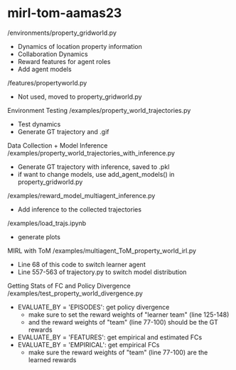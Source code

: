 # mirl-tom-aamas23
 
/environments/property_gridworld.py
- Dynamics of location property information
- Collaboration Dynamics
- Reward features for agent roles
- Add agent models

/features/propertyworld.py
- Not used, moved to property_gridworld.py


Environment Testing
/examples/property_world_trajectories.py
- Test dynamics
- Generate GT trajectory and .gif

Data Collection + Model Inference
/examples/property_world_trajectories_with_inference.py
- Generate GT trajectory with inference, saved to .pkl
- if want to change models, use add_agent_models() in property_gridworld.py

/examples/reward_model_multiagent_inference.py
- Add inference to the collected trajectories

/examples/load_trajs.ipynb
- generate plots

MIRL with ToM
/examples/multiagent_ToM_property_world_irl.py
- Line 68 of this code to switch learner agent
- Line 557-563 of trajectory.py to switch model distribution

Getting Stats of FC and Policy Divergence 
/examples/test_property_world_divergence.py
- EVALUATE_BY = 'EPISODES': get policy divergence
  + make sure to set the reward weights of "learner team" (line 125-148)
  + and the reward weights of "team" (line 77-100) should be the GT rewards
- EVALUATE_BY = 'FEATURES': get empirical and estimated FCs
- EVALUATE_BY = 'EMPIRICAL': get empirical FCs
  + make sure the reward weights of "team" (line 77-100) are the learned rewards
